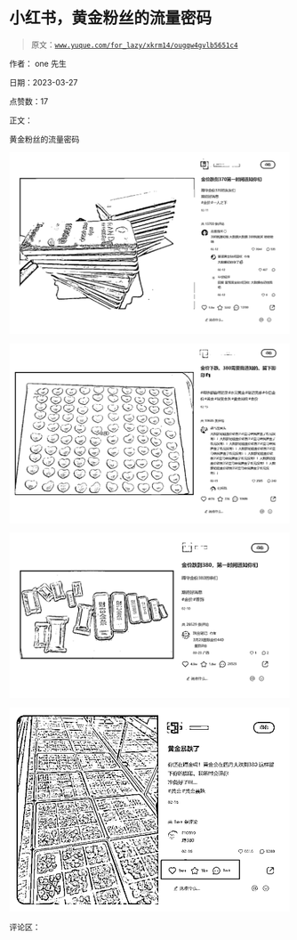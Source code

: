 # 小红书，黄金粉丝的流量密码

> 原文：[`www.yuque.com/for_lazy/xkrm14/ougqw4gvlb5651c4`](https://www.yuque.com/for_lazy/xkrm14/ougqw4gvlb5651c4)

作者： one 先生

日期：2023-03-27

点赞数：17

正文：

黄金粉丝的流量密码

![](img/1b73b99ca7e3bd54821a7a51d4dffdad.png)

![](img/27f897e4df9c2e0e6840a13b6120c737.png)

![](img/5d55dda782c77d1c19fbd3cbba91c196.png)

![](img/072f8102cf5af71e2dbe5bde45f6bf32.png)

评论区：



